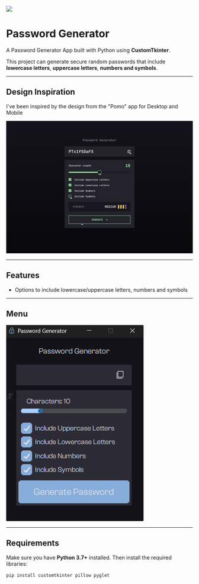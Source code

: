 ![](Assets/icon.ico)
# Password Generator

A Password Generator App built with Python using **CustomTkinter**.

This project can generate secure random passwords that include **lowercase letters**, **uppercase letters**, **numbers and symbols**.

---

## Design Inspiration
I've been inspired by the design from the "Pomo" app for Desktop and Mobile

![Inspiration](Assets/inspo.jpg)

---

## Features

- Options to include lowercase/uppercase letters, numbers and symbols

---

## Menu
![Main Menu](Assets/mainmenu.png)

---

## Requirements

Make sure you have **Python 3.7+** installed. Then install the required libraries:

```bash
pip install customtkinter pillow pyglet
